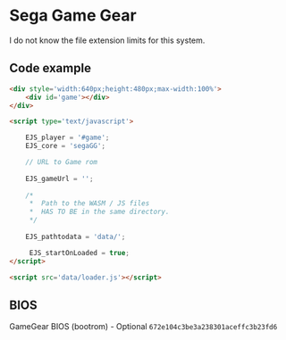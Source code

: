 # Sega Game Gear

I do not know the file extension limits for this system.

## Code example

```html
<div style='width:640px;height:480px;max-width:100%'>
    <div id='game'></div>
</div>

<script type='text/javascript'>

    EJS_player = '#game';
    EJS_core = 'segaGG';

    // URL to Game rom
     
    EJS_gameUrl = '';
    
    /*
     *  Path to the WASM / JS files
     *  HAS TO BE in the same directory.
     */
    
    EJS_pathtodata = 'data/';

     EJS_startOnLoaded = true;
</script>

<script src='data/loader.js'></script>
```

## BIOS

GameGear BIOS (bootrom) - Optional	`672e104c3be3a238301aceffc3b23fd6`

